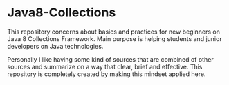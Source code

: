 # Java8-Collections

This repository concerns about basics and practices for new beginners on Java 8 Collections Framework. Main purpose is helping students and junior developers on Java technologies. 

Personally I like having some kind of sources that are combined of other sources and summarize on a way that clear, brief and effective. This repository is completely created by making this mindset applied here. 
